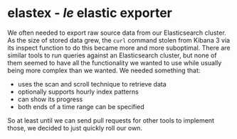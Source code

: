 # elastex - _le_ elastic exporter

We often needed to export raw source data from our Elasticsearch cluster. As the size of stored data grew, the `curl` command stolen from Kibana 3 via its inspect function to do this became more and more suboptimal. There are similar tools to run queries against an Elasticsearch cluster, but none of them seemed to have all the functionality we wanted to use while usually being more complex than we wanted. We needed something that:

- uses the scan and scroll technique to retrieve data
- optionally supports hourly index patterns
- can show its progress
- both ends of a time range can be specified

So at least until we can send pull requests for other tools to implement those, we decided to just quickly roll our own.
